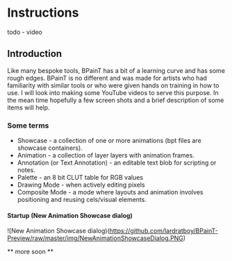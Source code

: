 # Instructions

todo - video 

## Introduction 

Like many bespoke tools, BPainT has a bit of a learning curve and has some rough edges. BPainT is no different and was made for artists who had familiarity with similar tools or who were given hands on training in how to use. I will look into making some YouTube videos to serve this purpose. In the mean time hopefully a few screen shots and a brief description of some items will help.

### Some terms

* Showcase - a collection of one or more animations (bpt files are showcase containers).
* Animation - a collection of layer layers with animation frames.
* Annotation (or Text Annotation) - an editable text blob for scripting or notes.
* Palette - an 8 bit CLUT table for RGB values  
* Drawing Mode - when actively editing pixels
* Composite Mode - a mode where layouts and animation involves positioning and reusing cels/visual elements.

#### Startup (New Animation Showcase dialog)

![New Animation Showcase dialog)(https://github.com/lardratboy/BPainT-Preview/raw/master/img/NewAnimationShowcaseDialog.PNG)

** more soon **








